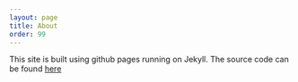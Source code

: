 ```yaml
---
layout: page
title: About
order: 99
---
```


This site is built using github pages running on Jekyll. The source code can be found [here](https://github.com/PrinsFrank/PrinsFrank.nl)
